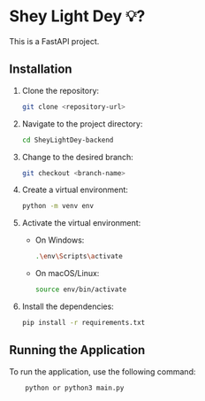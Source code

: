 # Shey Light Dey 💡?

This is a FastAPI project.

## Installation

1. Clone the repository:

    ```sh
    git clone <repository-url>
    ```

2. Navigate to the project directory:

    ```sh
    cd SheyLightDey-backend
    ```

3. Change to the desired branch:

    ```sh
    git checkout <branch-name>
    ```

4. Create a virtual environment:

    ```sh
    python -m venv env
    ```

5. Activate the virtual environment:
    - On Windows:

        ```sh
        .\env\Scripts\activate
        ```

    - On macOS/Linux:

        ```sh
        source env/bin/activate
        ```

6. Install the dependencies:

    ```sh
    pip install -r requirements.txt
    ```

## Running the Application

To run the application, use the following command:

```sh
    python or python3 main.py
```
